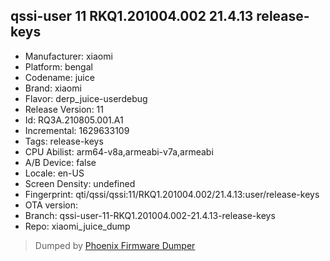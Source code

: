## qssi-user 11 RKQ1.201004.002 21.4.13 release-keys
- Manufacturer: xiaomi
- Platform: bengal
- Codename: juice
- Brand: xiaomi
- Flavor: derp_juice-userdebug
- Release Version: 11
- Id: RQ3A.210805.001.A1
- Incremental: 1629633109
- Tags: release-keys
- CPU Abilist: arm64-v8a,armeabi-v7a,armeabi
- A/B Device: false
- Locale: en-US
- Screen Density: undefined
- Fingerprint: qti/qssi/qssi:11/RKQ1.201004.002/21.4.13:user/release-keys
- OTA version: 
- Branch: qssi-user-11-RKQ1.201004.002-21.4.13-release-keys
- Repo: xiaomi_juice_dump


>Dumped by [Phoenix Firmware Dumper](https://github.com/DroidDumps/phoenix_firmware_dumper)
